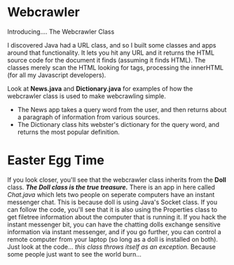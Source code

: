 # Webcrawler
Introducing.... The Webcrawler Class 

I discovered Java had a URL class, and so I built some classes and apps around that functionality. It lets you hit any URL and it returns the HTML source code for the document it finds (assuming it finds HTML). The classes merely scan the HTML looking for tags, processing the innerHTML (for all my Javascript developers). 

Look at **News.java** and **Dictionary.java** for examples of how the webcrawler class is used to make webcrawling simple. 
 - The News app takes a query word from the user, and then returns about a paragraph of information from various sources. 
 - The Dictionary class hits webster's dictionary for the query word, and returns the most popular definition.
 
# Easter Egg Time 
If you look closer, you'll see that the webcrawler class inherits from the **Doll** class. 
***The Doll class is the true treasure.***
There is an app in here called *Chat.java* which lets two people on seperate computers have an instant messenger chat.
This is because doll is using Java's Socket class. If you can follow the code, you'll see that it is also using the Properties class to get filetree information about the computer that is running it. If you hack the instant messenger bit, you can have the chatting dolls exchange sensitive information via instant messenger, and if you go further, you can control a remote computer from your laptop (so long as a doll is installed on both).  
Just look at the code... *this class throws itself as an exception.* Because some people just want to see the world burn...
